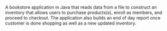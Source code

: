 A bookstore application in Java that reads data from a file to construct an inventory that allows users to purchase products(s), enroll as members, and proceed to checkout. The application also builds an end of day report once customer is done shopping as well as a new updated inventory.
